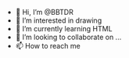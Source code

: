 - 👋 Hi, I’m @BBTDR
- 👀 I’m interested in drawing
- 🌱 I’m currently learning HTML
- 💞️ I’m looking to collaborate on ...
- 📫 How to reach me 

<!---
BBTDR/BBTDR is a ✨ special ✨ repository because its `README.md` (this file) appears on your GitHub profile.
You can click the Preview link to take a look at your changes.
--->
